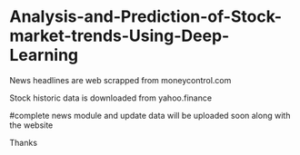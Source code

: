 # Analysis-and-Prediction-of-Stock-market-trends-Using-Deep-Learning

News headlines are web scrapped from moneycontrol.com

Stock historic data is downloaded from yahoo.finance

#complete news module and update data will be uploaded soon along with the website

Thanks
